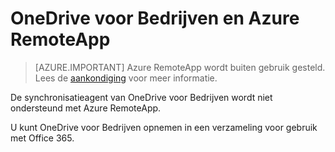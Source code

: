 <properties
   pageTitle="OneDrive voor Bedrijven en Azure RemoteApp gebruiken | Microsoft Azure"
   description="OneDrive voor Bedrijven gebruiken met Azure RemoteApp."
   services="remoteapp"
   documentationCenter=""
   authors="pavithir"
   manager="mbaldwin"
   editor=""/>

<tags
   ms.service="remoteapp"
   ms.devlang="na"
   ms.topic="hero-article"
   ms.tgt_pltfrm="na"
   ms.workload="compute"
   ms.date="08/15/2016"
   ms.author="elizapo"/>

# OneDrive voor Bedrijven en Azure RemoteApp

> [AZURE.IMPORTANT]
> Azure RemoteApp wordt buiten gebruik gesteld. Lees de [aankondiging](https://go.microsoft.com/fwlink/?linkid=821148) voor meer informatie.

De synchronisatieagent van OneDrive voor Bedrijven wordt niet ondersteund met Azure RemoteApp.

U kunt OneDrive voor Bedrijven opnemen in een verzameling voor gebruik met Office 365. 


<!--HONumber=ago16_HO4-->


